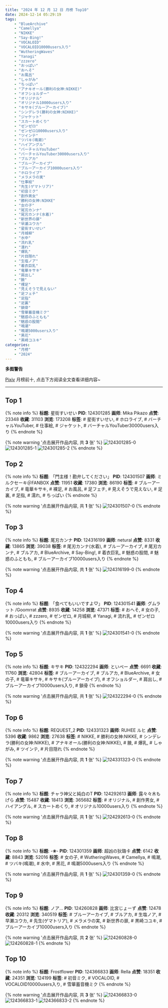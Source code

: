 ```yaml
---
title: "2024 年 12 月 12 日 月榜 Top10"
date: 2024-12-14 05:29:19
tags:
    - "BlueArchive"
    - "Camellya"
    - "NIKKE"
    - "Say-Bing!"
    - "VOCALOID"
    - "VOCALOID10000users入り"
    - "WutheringWaves"
    - "Yanagi"
    - "zzzero"
    - "おっぱい"
    - "おへそ"
    - "お風呂"
    - "しゃがみ"
    - "ちっぱい"
    - "アナキオール(勝利の女神:NIKKE)"
    - "オフショルダー"
    - "オリジナル"
    - "オリジナル10000users入り"
    - "キサキ(ブルーアーカイブ)"
    - "シンデレラ(勝利の女神:NIKKE)"
    - "ジャケット"
    - "スカートめくり"
    - "ゼンゼロ"
    - "ゼンゼロ10000users入り"
    - "ツインテ"
    - "ツバキ(鳴潮)"
    - "ハイアングル"
    - "バーチャルYouTuber"
    - "バーチャルYouTuber30000users入り"
    - "ブルアカ"
    - "ブルーアーカイブ"
    - "ブルーアーカイブ10000users入り"
    - "ホロライブ"
    - "メラメラの実"
    - "仕事絵"
    - "先生(ゲマトリア)"
    - "初音ミク"
    - "創作男女"
    - "勝利の女神:NIKKE"
    - "女の子"
    - "尾刃カンナ"
    - "尾刃カンナ(水着)"
    - "新世界の扉"
    - "早瀬ユウカ"
    - "星街すいせい"
    - "月城柳"
    - "水中"
    - "流れ乳"
    - "濡れ"
    - "爆乳"
    - "片目隠れ"
    - "生塩ノア"
    - "着衣巨乳"
    - "竜華キサキ"
    - "肩出し"
    - "腋"
    - "裸足"
    - "見えそうで見えない"
    - "足フェチ"
    - "足指"
    - "足裏"
    - "鎖骨"
    - "雪華蓄音機ミク"
    - "魅惑のふともも"
    - "魅惑の股間"
    - "鳴潮"
    - "鳴潮5000users入り"
    - "黑花"
    - "黒崎コユキ"
categories:
    - "月榜"
    - "2024"
---
```


<i class="fa fa-triangle-exclamation"></i>**多图警告**<i class="fa fa-triangle-exclamation"></i>

[Pixiv](https://www.pixiv.net/) 月榜前十, 点击下方阅读全文查看详细内容~

<!-- more -->

---

## Top 1

{% note info %}
**标题**: 星街すいせい
**PID**: 124301285 **画师**: Mika Pikazo
**点赞**: 23348 **收藏**: 31103 **浏览**: 173208
**标签**: # 星街すいせい, # ホロライブ, # バーチャルYouTuber, # 仕事絵, # ジャケット, # バーチャルYouTuber30000users入り
{% endnote %}

{% note warning '点击展开作品内容, 共 **3** 张' %}
![124301285-0](https://i.pixiv.re/img-original/img/2024/11/15/00/00/42/124301285_p0.png)
![124301285-1](https://i.pixiv.re/img-original/img/2024/11/15/00/00/42/124301285_p1.png)
![124301285-2](https://i.pixiv.re/img-original/img/2024/11/15/00/00/42/124301285_p2.png)
{% endnote %}

## Top 2

{% note info %}
**标题**: 「門主様！勘弁してください」
**PID**: 124301507 **画师**: ミルクセーキ＠FANBOX
**点赞**: 11951 **收藏**: 17380 **浏览**: 86190
**标签**: # ブルーアーカイブ, # 竜華キサキ, # 裸足, # お風呂, # 足フェチ, # 見えそうで見えない, # 足裏, # 足指, # 濡れ, # ちっぱい
{% endnote %}

{% note warning '点击展开作品内容, 共 **1** 张' %}
![124301507-0](https://i.pixiv.re/img-original/img/2024/11/15/00/02/57/124301507_p0.jpg)
{% endnote %}

## Top 3

{% note info %}
**标题**: 尾刃カンナ
**PID**: 124316199 **画师**: netural
**点赞**: 8331 **收藏**: 13865 **浏览**: 39038
**标签**: # 尾刃カンナ(水着), # ブルーアーカイブ, # 尾刃カンナ, # ブルアカ, # BlueArchive, # Say-Bing!, # 着衣巨乳, # 魅惑の股間, # 魅惑のふともも, # ブルーアーカイブ10000users入り
{% endnote %}

{% note warning '点击展开作品内容, 共 **1** 张' %}
![124316199-0](https://i.pixiv.re/img-original/img/2024/11/15/15/33/38/124316199_p0.png)
{% endnote %}

## Top 4

{% note info %}
**标题**: 「食べてもいいですよ♡」
**PID**: 124301541 **画师**: グムラット /Goomrrat
**点赞**: 8935 **收藏**: 14258 **浏览**: 47371
**标签**: # おへそ, # 女の子, # おっぱい, # zzzero, # ゼンゼロ, # 月城柳, # Yanagi, # 流れ乳, # ゼンゼロ10000users入り
{% endnote %}

{% note warning '点击展开作品内容, 共 **1** 张' %}
![124301541-0](https://i.pixiv.re/img-original/img/2024/11/15/00/03/33/124301541_p0.png)
{% endnote %}

## Top 5

{% note info %}
**标题**: キサキ
**PID**: 124322294 **画师**: といぺー
**点赞**: 6691 **收藏**: 11760 **浏览**: 42804
**标签**: # ブルーアーカイブ, # ブルアカ, # BlueArchive, # 女の子, # 竜華キサキ, # キサキ(ブルーアーカイブ), # オフショルダー, # 肩出し, # ブルーアーカイブ10000users入り, # 鎖骨
{% endnote %}

{% note warning '点击展开作品内容, 共 **1** 张' %}
![124322294-0](https://i.pixiv.re/img-original/img/2024/11/15/19/30/02/124322294_p0.jpg)
{% endnote %}

## Top 6

{% note info %}
**标题**: REQUEST_2
**PID**: 124331323 **画师**: RUHEE ルヒ
**点赞**: 5396 **收藏**: 9862 **浏览**: 27638
**标签**: # NIKKE, # 勝利の女神:NIKKE, # シンデレラ(勝利の女神:NIKKE), # アナキオール(勝利の女神:NIKKE), # 腋, # 爆乳, # しゃがみ, # ツインテ, # 片目隠れ
{% endnote %}

{% note warning '点击展开作品内容, 共 **1** 张' %}
![124331323-0](https://i.pixiv.re/img-original/img/2024/11/15/23/44/12/124331323_p0.jpg)
{% endnote %}

## Top 7

{% note info %}
**标题**: チャラ神父と純白のT
**PID**: 124292613 **画师**: 露々々木もげら
**点赞**: 15487 **收藏**: 18413 **浏览**: 365682
**标签**: # オリジナル, # 創作男女, # ハイアングル, # スカートめくり, # オリジナル10000users入り
{% endnote %}

{% note warning '点击展开作品内容, 共 **1** 张' %}
![124292613-0](https://i.pixiv.re/img-original/img/2024/11/14/20/05/00/124292613_p0.jpg)
{% endnote %}

## Top 8

{% note info %}
**标题**: -❀-
**PID**: 124301359 **画师**: 超凶の狄璐卡
**点赞**: 6142 **收藏**: 8843 **浏览**: 52016
**标签**: # 女の子, # WutheringWaves, # Camellya, # 鳴潮, # ツバキ(鳴潮), # 水中, # 黑花, # 鳴潮5000users入り
{% endnote %}

{% note warning '点击展开作品内容, 共 **1** 张' %}
![124301359-0](https://i.pixiv.re/img-original/img/2024/11/15/00/01/15/124301359_p0.jpg)
{% endnote %}

## Top 9

{% note info %}
**标题**: ノア…
**PID**: 124260828 **画师**: 比宮じょーず
**点赞**: 12478 **收藏**: 20312 **浏览**: 340519
**标签**: # ブルーアーカイブ, # ブルアカ, # 生塩ノア, # 早瀬ユウカ, # 先生(ゲマトリア), # メラメラの実, # 新世界の扉, # 黒崎コユキ, # ブルーアーカイブ10000users入り
{% endnote %}

{% note warning '点击展开作品内容, 共 **2** 张' %}
![124260828-0](https://i.pixiv.re/img-original/img/2024/11/13/19/19/01/124260828_p0.png)
![124260828-1](https://i.pixiv.re/img-original/img/2024/11/13/19/19/01/124260828_p1.png)
{% endnote %}

## Top 10

{% note info %}
**标题**: Frostflower
**PID**: 124366833 **画师**: Rella
**点赞**: 18351 **收藏**: 24351 **浏览**: 124199
**标签**: # 初音ミク, # VOCALOID, # VOCALOID10000users入り, # 雪華蓄音機ミク
{% endnote %}

{% note warning '点击展开作品内容, 共 **3** 张' %}
![124366833-0](https://i.pixiv.re/img-original/img/2024/11/17/00/30/14/124366833_p0.png)
![124366833-1](https://i.pixiv.re/img-original/img/2024/11/17/00/30/14/124366833_p1.png)
![124366833-2](https://i.pixiv.re/img-original/img/2024/11/17/00/30/14/124366833_p2.png)
{% endnote %}
